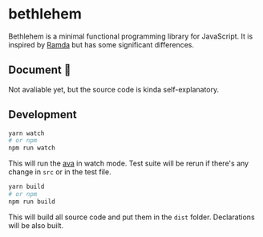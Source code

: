 # bethlehem

Bethlehem is a minimal functional programming library for JavaScript. It is inspired by [Ramda](https://github.com/ramda/ramda) but has some significant differences.

## Document :construction:

Not avaliable yet, but the source code is kinda self-explanatory.

## Development

```bash
yarn watch
# or npm
npm run watch
```

This will run the [ava](http://ava.li) in watch mode. Test suite will be rerun if there's any change in `src` or in the test file.

```bash
yarn build
# or npm
npm run build
```

This will build all source code and put them in the `dist` folder. Declarations will be also built.
